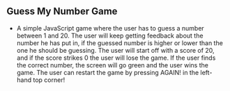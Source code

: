 <h2>Guess My Number Game</h2>

- A simple JavaScript game where the user has to guess a number between 1 and 20. The user will keep getting feedback about the number he has put in, 
 if the guessed number is higher or lower than the one he should be guessing. The user will start off with a score of 20, and if the score strikes 0 the user will lose the game.
 If the user finds the correct number, the screen will go green and the user wins the game. The user can restart the game by pressing AGAIN! in the left-hand top corner!
